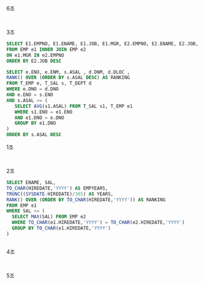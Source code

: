 6조

```SQL

```

```SQL

```

3조

```SQL
SELECT E1.EMPNO, E1.ENAME, E1.JOB, E1.MGR, E2.EMPNO, E2.ENAME, E2.JOB, E2.MGR
FROM EMP e1 INNER JOIN EMP e2
ON e1.MGR IN e2.EMPNO
ORDER BY E2.JOB DESC
```

```SQL
SELECT e.ENO, e.ENM, s.ASAL , d.DNM, d.DLOC , 
RANK() OVER (ORDER BY s.ASAL DESC) AS RANKING 
FROM T_EMP e, T_SAL s, T_DEPT d
WHERE e.DNO = d.DNO
AND e.ENO = s.ENO
AND s.ASAL >= (
   SELECT AVG(s1.ASAL) FROM T_SAL s1, T_EMP e1
   WHERE s1.ENO = e1.ENO 
   AND e1.DNO = e.DNO
   GROUP BY e1.DNO
)
ORDER BY s.ASAL DESC
```

1조

```SQL

```

```SQL

```

2조 

```SQL
SELECT ENAME, SAL,
TO_CHAR(HIREDATE,'YYYY') AS EMPYEARS,
TRUNC((SYSDATE-HIREDATE)/365) AS YEARS, 
RANK() OVER (ORDER BY TO_CHAR(HIREDATE,'YYYY')) AS RANKING 
FROM EMP e1
WHERE SAL >= (
  SELECT MAX(SAL) FROM EMP e2
  WHERE TO_CHAR(e1.HIREDATE,'YYYY') = TO_CHAR(e2.HIREDATE,'YYYY')
  GROUP BY TO_CHAR(e1.HIREDATE,'YYYY')
)
```

```SQL

```

4조

```SQL

```

```SQL

```

5조

```SQL

```

```SQL

```

